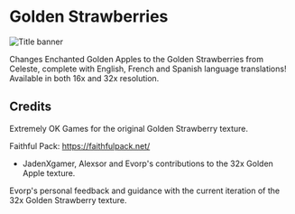 # Golden Strawberries
![Title banner](https://github.com/axialeaa/golden-strawberry-pack/assets/116074698/73bb2b1a-555b-48f7-83ab-70e041045b27)

Changes Enchanted Golden Apples to the Golden Strawberries from Celeste, complete with English, French and Spanish language translations! Available in both 16x and 32x resolution.

## Credits
Extremely OK Games for the original Golden Strawberry texture.

Faithful Pack: https://faithfulpack.net/
* JadenXgamer, Alexsor and Evorp's contributions to the 32x Golden Apple texture.

Evorp's personal feedback and guidance with the current iteration of the 32x Golden Strawberry texture.
